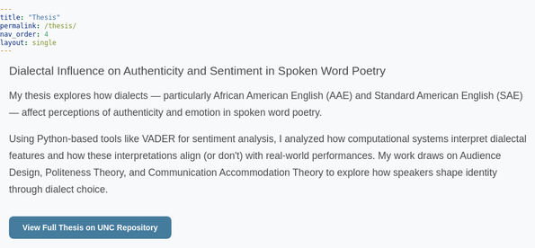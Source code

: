 ```yaml
---
title: "Thesis"
permalink: /thesis/
nav_order: 4
layout: single
---
```


<style>
  html, body {
    margin: 0 !important;
    padding: 0 !important;
    max-width: 100% !important;
    overflow-x: hidden;
    background-color: #f7f9fb;
    font-family: 'Poppins', sans-serif;
    color: #1a1a1a;
  }

  /* Force all containers to align left */
  .page, .page__wrapper, .layout--single, .page__content, main.page, #main, .initial-content {
    margin: 0 !important;
    padding: 0 !important;
    max-width: 100% !important;
    width: 100% !important;
    box-sizing: border-box;
    text-align: left;
  }

  h1 {
    margin-bottom: 0.5rem;
    padding-left: 1rem;
  }

  .subtitle {
    font-size: 1.3rem;
    font-weight: 400;
    color: #4a4a4a;
    margin: 1rem 0;
    padding-left: 1rem;
  }

  p {
    font-size: 1.1rem;
    color: #4a4a4a;
    line-height: 1.7;
    margin-left: 0;
    padding-left: 1rem;
    padding-right: 1rem;
  }

  a {
    color: #457b9d;
    text-decoration: none;
  }

  a:hover {
    color: #1d3557;
    text-decoration: underline;
  }

  .thesis-link {
    margin: 2rem 0;
    padding-left: 1rem;
  }

  .thesis-link a {
    background-color: #457b9d;
    color: white;
    padding: 0.75rem 1.5rem;
    border-radius: 8px;
    text-decoration: none;
    font-weight: 600;
    transition: background 0.3s ease;
    display: inline-block;
  }

  .thesis-link a:hover {
    background-color: #1d3557;
  }

  footer.page__footer {
    background-color: #457b9d !important;
    color: #ffffff !important;
    text-align: center;
    border-top: none !important;
  }

  footer.page__footer .page__footer-follow,
  footer.page__footer a[href*="feed.xml"] {
    display: none !important;
  }
</style>

<div class="subtitle">Dialectal Influence on Authenticity and Sentiment in Spoken Word Poetry</div>

<p>My thesis explores how dialects — particularly African American English (AAE) and Standard American English (SAE) — affect perceptions of authenticity and emotion in spoken word poetry.</p>

<p>Using Python-based tools like VADER for sentiment analysis, I analyzed how computational systems interpret dialectal features and how these interpretations align (or don't) with real-world performances. My work draws on Audience Design, Politeness Theory, and Communication Accommodation Theory to explore how speakers shape identity through dialect choice.</p>

<div class="thesis-link">
  <a href="https://cdr.lib.unc.edu/concern/dissertations/rf55zk50d" target="_blank">
    View Full Thesis on UNC Repository
  </a>
</div>
